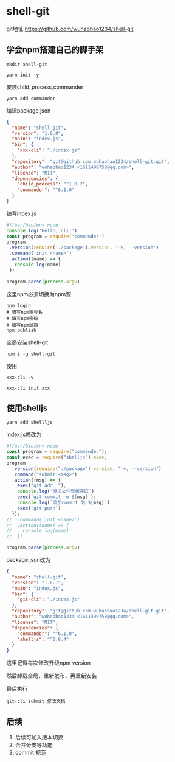 # shell-git
git地址
https://github.com/wuhaohao1234/shell-git
## 学会npm搭建自己的脚手架

`mkdir shell-git`

`yarn init -y`

安装child_process,commander

`yarn add commander`

编辑package.json

```json
{
  "name": "shell-git",
  "version": "1.0.0",
  "main": "index.js",
  "bin": {
    "xxx-cli": "./index.js"
  },
  "repository": "git@github.com:wuhaohao1234/shell-git.git",
  "author": "wuhaohao1234 <1611499758@qq.com>",
  "license": "MIT",
  "dependencies": {
    "child_process": "^1.0.2",
    "commander": "^6.1.0"
  }
}

```
编写index.js

```javascript
#!/usr/bin/env node
console.log('Hello, cli!')
const program = require('commander')
program
 .version(require('./package').version, '-v, --version')  
 .command('init <name>')
 .action((name) => {
   console.log(name)
 })
 
program.parse(process.argv)

```
这里npm必须切换为npm源

```shell
npm login
# 填写npm账号名
# 填写npm密码
# 填写npm邮箱
npm publish
```

全局安装shell-git

`npm i -g shell-git`

使用

```shell
xxx-cli -v

xxx-cli init xxx
```

## 使用shelljs

`yarn add shellljs`

index.js修改为

```javascript
#!/usr/bin/env node
const program = require("commander");
const exec = require("shelljs").exec;
program
  .version(require("./package").version, "-v, --version")
  .command("submit <msg>")
  .action((msg) => {
    exec("git add .");
    console.log('添加文件到缓存区')
    exec(`git commit -m ${msg}`);
    console.log(`添加commit 为 ${msg}`)
    exec(`git push`) 
  });
//  .command('init <name>')
//  .action((name) => {
//    console.log(name)
//  })

program.parse(process.argv);

```
package.json改为
```json
{
  "name": "shell-git",
  "version": "1.0.1",
  "main": "index.js",
  "bin": {
    "git-cli": "./index.js"
  },
  "repository": "git@github.com:wuhaohao1234/shell-git.git",
  "author": "wuhaohao1234 <1611499758@qq.com>",
  "license": "MIT",
  "dependencies": {
    "commander": "^6.1.0",
    "shelljs": "^0.8.4"
  }
}

```
这里记得每次修改升级npm version

然后卸载全局，重新发布，再重新安装

最后执行

`git-cli submit 修改文档`

## 后续

1. 后续可加入版本切换
2. 合并分支等功能
3. commit 规范